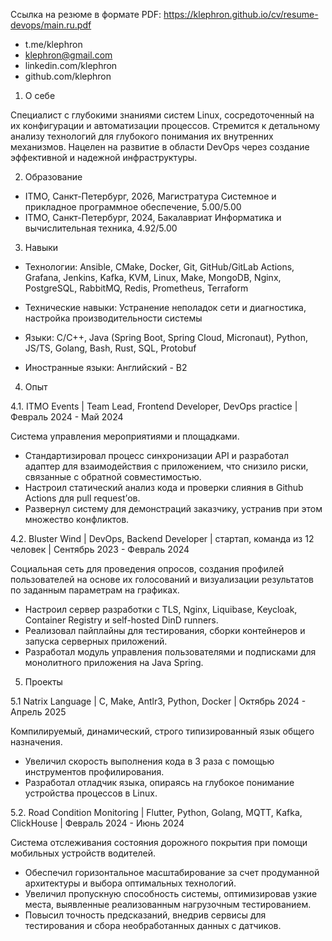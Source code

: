 Ссылка на резюме в формате PDF: https://klephron.github.io/cv/resume-devops/main.ru.pdf

- t.me/klephron
- klephron@gmail.com
- linkedin.com/klephron
- github.com/klephron

1. О себе

Специалист с глубокими знаниями систем Linux, сосредоточенный на их конфигурации и автоматизации процессов. Стремится к детальному анализу технологий для глубокого понимания их внутренних механизмов. Нацелен на развитие в области DevOps через создание эффективной и надежной инфраструктуры.

2. Образование

- ITMO, Санкт-Петербург, 2026, Магистратура Системное и прикладное программное обеспечение, 5.00/5.00
- ITMO, Санкт-Петербург, 2024, Бакалавриат Информатика и вычислительная техника, 4.92/5.00

3. Навыки

- Технологии: Ansible, CMake, Docker, Git, GitHub/GitLab Actions, Grafana, Jenkins, Kafka, KVM, Linux, Make, MongoDB, Nginx, PostgreSQL, RabbitMQ, Redis, Prometheus, Terraform

- Технические навыки: Устранение неполадок сети и диагностика, настройка производительности системы

- Языки: C/C++, Java (Spring Boot, Spring Cloud, Micronaut), Python, JS/TS, Golang, Bash, Rust, SQL, Protobuf

- Иностранные языки: Английский - B2

4. Опыт

4.1. ITMO Events | Team Lead, Frontend Developer, DevOps practice | Февраль 2024 - Май 2024

Система управления мероприятиями и площадками.

- Стандартизировал процесс синхронизации API и разработал адаптер для взаимодействия с приложением, что снизило риски, связанные с обратной совместимостью.
- Настроил статический анализ кода и проверки слияния в Github Actions для pull request’ов.
- Развернул систему для демонстраций заказчику, устранив при этом множество конфликтов.

4.2. Bluster Wind | DevOps, Backend Developer | стартап, команда из 12 человек | Сентябрь 2023 - Февраль 2024

Социальная сеть для проведения опросов, создания профилей пользователей на основе их голосований и визуализации результатов по заданным параметрам на графиках.

- Настроил сервер разработки с TLS, Nginx, Liquibase, Keycloak, Container Registry и self-hosted DinD runners.
- Реализовал пайплайны для тестирования, сборки контейнеров и запуска серверных приложений.
- Разработал модуль управления пользователями и подписками для монолитного приложения на Java Spring.

5. Проекты

5.1 Natrix Language | C, Make, Antlr3, Python, Docker | Октябрь 2024 - Апрель 2025

Компилируемый, динамический, строго типизированный язык общего назначения.

- Увеличил скорость выполнения кода в 3 раза с помощью инструментов профилирования.
- Разработал отладчик языка, опираясь на глубокое понимание устройства процессов в Linux.

5.2. Road Condition Monitoring | Flutter, Python, Golang, MQTT, Kafka, ClickHouse | Февраль 2024 - Июнь 2024

Система отслеживания состояния дорожного покрытия при помощи мобильных устройств водителей.

- Обеспечил горизонтальное масштабирование за счет продуманной архитектуры и выбора оптимальных технологий.
- Увеличил пропускную способность системы, оптимизировав узкие места, выявленные реализованным нагрузочным тестированием.
- Повысил точность предсказаний, внедрив сервисы для тестирования и сбора необработанных данных с датчиков.
